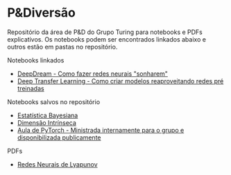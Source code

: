 # P&Diversão
Repositório da área de P&D do Grupo Turing para notebooks e PDFs explicativos.
Os notebooks podem ser encontrados linkados abaixo e outros estão em pastas no repositório.

Notebooks linkados
* [DeepDream - Como fazer redes neurais "sonharem"](https://github.com/paulosestini/DeepDream)
* [Deep Transfer Learning - Como criar modelos reaproveitando redes pré treinadas](https://github.com/paulosestini/DeepTransferLearning)

Notebooks salvos no repositório
* [Estatística Bayesiana](https://github.com/GrupoTuring/pEdiversao/tree/master/Bayesian%20Statistics)
* [Dimensão Intrínseca](https://github.com/GrupoTuring/pEdiversao/tree/master/IntrinsicDimension)
* [Aula de PyTorch - Ministrada internamente para o grupo e disponibilizada publicamente](https://github.com/GrupoTuring/pEdiversao/tree/master/Aula_PyTorch)

PDFs
* [Redes Neurais de Lyapunov](https://github.com/GrupoTuring/pEdiversao/tree/master/RedesNeuraisLyapunov)

